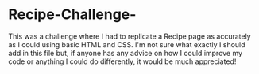 # Recipe-Challenge- 
This was a challenge where I had to replicate a Recipe page as accurately as I could using basic HTML and CSS. I'm not sure what exactly I should add in this file but, if anyone has any advice on how I could improve my code or anything I could do differently, it would be much appreciated!
